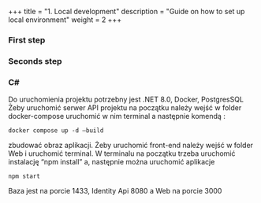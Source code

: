 +++
title = "1. Local development"
description = "Guide on how to set up local environment"
weight = 2
+++

### First step

### Seconds step

### C# 
Do uruchomienia projektu potrzebny jest .NET 8.0, Docker, PostgresSQL
Żeby uruchomić serwer API projektu na początku należy wejść w folder docker-compose
uruchomić w nim terminal a następnie komendą : 
```
docker compose up -d –build
``` 
zbudować obraz aplikacji.
Żeby uruchomić front-end należy wejść w folder Web i uruchomić terminal. W terminalu na
początku trzeba uruchomić instalację “npm install” a, następnie można uruchomić aplikacje
```
npm start
```
Baza jest na porcie 1433, Identity Api 8080 a Web na porcie 3000
